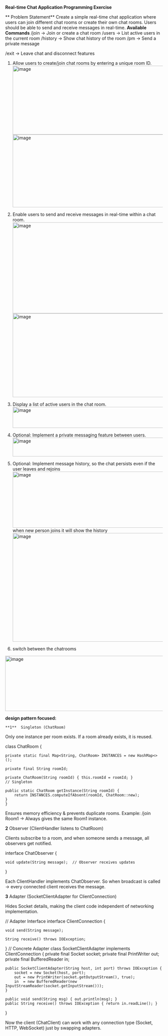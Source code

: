  **Real-time Chat Application Programming Exercise**
 
** Problem Statement**
 Create a simple real-time chat application where users can join different chat rooms or create
 their own chat rooms. Users should be able to send and receive messages in real-time.
**Available Commands**
/join <roomId> → Join or create a chat room
/users → List active users in the current room
/history → Show chat history of the room
/pm <username> <message> → Send a private message

/exit → Leave chat and disconnect
features

 1. Allow users to create/join chat rooms by entering a unique room ID.
    <img width="988" height="219" alt="image" src="https://github.com/user-attachments/assets/2cb52e71-f02b-4986-9140-55de383c299a" />
     <img width="989" height="232" alt="image" src="https://github.com/user-attachments/assets/08debf08-ad2b-461b-a055-63b9d2190677" />

 2. Enable users to send and receive messages in real-time within a chat room.
    <img width="1170" height="290" alt="image" src="https://github.com/user-attachments/assets/386d4492-7d5a-4e7a-ad88-d20d6b00445a" />
    <img width="1217" height="267" alt="image" src="https://github.com/user-attachments/assets/3577b947-3657-49b7-b6a6-2c86a6cc490c" />
 3. Display a list of active users in the chat room.
    <img width="848" height="67" alt="image" src="https://github.com/user-attachments/assets/9ff0644c-de3a-4aac-b6b9-27847c8ab7c5" />

 4. Optional: Implement a private messaging feature between users.
     <img width="637" height="60" alt="image" src="https://github.com/user-attachments/assets/ce7ddb85-5656-418b-a44d-55db48739f09" />

 5. Optional: Implement message history, so the chat persists even if the user leaves and rejoins
     <img width="874" height="179" alt="image" src="https://github.com/user-attachments/assets/dc734297-597e-452f-a30a-83bf2f90522c" />
     when new person joins it will show the history
     <img width="949" height="346" alt="image" src="https://github.com/user-attachments/assets/3eb467f7-1be3-4b02-8e14-27b32517d72d" />

 6. switch between the chatrooms
  <img width="689" height="176" alt="image" src="https://github.com/user-attachments/assets/57db73c6-5f3c-4433-83db-2c3f3e8b2f9c" />
  

        
**design pattern focused:**

   
    **1**  Singleton (ChatRoom)
Only one instance per room exists. If a room already exists, it is reused.
  
class ChatRoom {

    private static final Map<String, ChatRoom> INSTANCES = new HashMap<>();
    
    private final String roomId;
    
    private ChatRoom(String roomId) { this.roomId = roomId; }
    // Singleton 
    
    public static ChatRoom getInstance(String roomId) {
        return INSTANCES.computeIfAbsent(roomId, ChatRoom::new);
    }
    }

Ensures memory efficiency & prevents duplicate rooms.
Example: /join Room1 → Always gives the same Room1 instance.


**2** Observer (ClientHandler listens to ChatRoom)

Clients subscribe to a room, and when someone sends a message, all observers get notified.


interface ChatObserver {

    void update(String message);  // Observer receives updates
}


Each ClientHandler implements ChatObserver.
So when broadcast is called → every connected client receives the message.


**3** Adapter (SocketClientAdapter for ClientConnection)

Hides Socket details, making the client code independent of networking implementation.

// Adapter Interface
interface ClientConnection {

    void send(String message);
    
    String receive() throws IOException;
}
// Concrete Adapter
class SocketClientAdapter implements ClientConnection {
    private final Socket socket;
    private final PrintWriter out;
    private final BufferedReader in;

    public SocketClientAdapter(String host, int port) throws IOException {
        socket = new Socket(host, port);
        out = new PrintWriter(socket.getOutputStream(), true);
        in  = new BufferedReader(new InputStreamReader(socket.getInputStream()));
    }

    public void send(String msg) { out.println(msg); }
    public String receive() throws IOException { return in.readLine(); }
}

Now the client (ChatClient) can work with any connection type (Socket, HTTP, WebSocket) just by swapping adapters.

     
     
